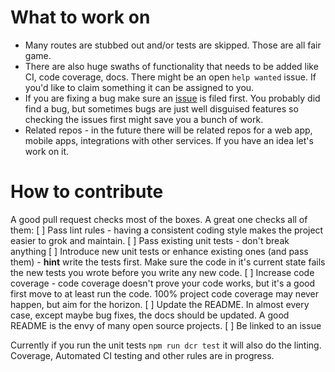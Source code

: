 # What to work on

- Many routes are stubbed out and/or tests are skipped.  Those are all fair game.
- There are also huge swaths of functionality that needs to be added like CI, code coverage, docs.  There might be an open `help wanted` issue.  If you'd like to claim something it can be assigned to you.
- If you are fixing a bug make sure an [issue](https://github.com/gangstead/keepalive-service/issues) is filed first.  You probably did find a bug, but sometimes bugs are just well disguised features so checking the issues first might save you a bunch of work.
- Related repos - in the future there will be related repos for a web app, mobile apps, integrations with other services.  If you have an idea let's work on it.

# How to contribute

A good pull request checks most of the boxes.  A great one checks all of them:
[ ] Pass lint rules - having a consistent coding style makes the project easier to grok and maintain.
[ ] Pass existing unit tests - don't break anything
[ ] Introduce new unit tests or enhance existing ones (and pass them) - **hint** write the tests first.  Make sure the code in it's current state fails the new tests you wrote before you write any new code.
[ ] Increase code coverage - code coverage doesn't prove your code works, but it's a good first move to at least run the code.  100% project code coverage may never happen, but aim for the horizon.
[ ] Update the README.  In almost every case, except maybe bug fixes, the docs should be updated.  A good README is the envy of many open source projects.
[ ] Be linked to an issue

Currently if you run the unit tests `npm run dcr test` it will also do the linting.  Coverage, Automated CI testing and other rules are in progress.
